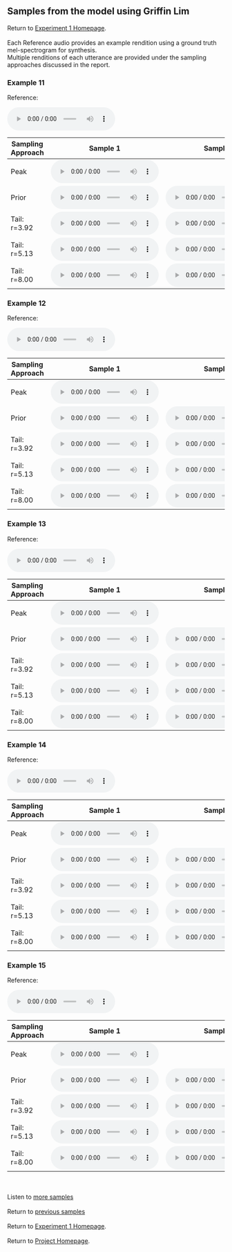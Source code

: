 <!-- exp 1a -->

## Samples from the model using Griffin Lim

Return to [Experiment 1 Homepage](https://ljlj9.github.io/mscproject/experiment_1.html).
<br><br>
Each Reference audio provides an example rendition using a ground truth mel-spectrogram for synthesis.
<br>
Multiple renditions of each utterance are provided under the sampling approaches discussed in the report.

### Example 11

Reference:          
<p><audio src="Experiment1/vae_f0_gl_web_samples/Example11/reference.wav" controls style="width: 250px;"></audio></p>

| Sampling Approach | Sample 1 | Sample 2 | Sample 3 | Sample 4 | Sample 5 |
| --- | --- | --- | --- | --- | --- |
| Peak  | <audio src="Experiment1/vae_f0_gl_web_samples/Example11/peak/sample_1.wav" controls style="width: 250px;"></audio> | | | | |
| Prior | <audio src="Experiment1/vae_f0_gl_web_samples/Example11/prior/sample_1.wav" controls style="width: 250px;"></audio> | <audio src="Experiment1/vae_f0_gl_web_samples/Example11/prior/sample_2.wav" controls style="width: 250px;"></audio> | <audio src="Experiment1/vae_f0_gl_web_samples/Example11/prior/sample_3.wav" controls style="width: 250px;"></audio> | <audio src="Experiment1/vae_f0_gl_web_samples/Example11/prior/sample_4.wav" controls style="width: 250px;"></audio> | <audio src="Experiment1/vae_f0_gl_web_samples/Example11/prior/sample_5.wav" controls style="width: 250px;"></audio> |
| Tail: r=3.92 | <audio src="Experiment1/vae_f0_gl_web_samples/Example11/tail392/sample_1.wav" controls style="width: 250px;"></audio> | <audio src="Experiment1/vae_f0_gl_web_samples/Example11/tail392/sample_2.wav" controls style="width: 250px;"></audio> | <audio src="Experiment1/vae_f0_gl_web_samples/Example11/tail392/sample_3.wav" controls style="width: 250px;"></audio> | <audio src="Experiment1/vae_f0_gl_web_samples/Example11/tail392/sample_4.wav" controls style="width: 250px;"></audio> | <audio src="Experiment1/vae_f0_gl_web_samples/Example11/tail392/sample_5.wav" controls style="width: 250px;"></audio> |
| Tail: r=5.13 | <audio src="Experiment1/vae_f0_gl_web_samples/Example11/tail513/sample_1.wav" controls style="width: 250px;"></audio> | <audio src="Experiment1/vae_f0_gl_web_samples/Example11/tail513/sample_2.wav" controls style="width: 250px;"></audio> | <audio src="Experiment1/vae_f0_gl_web_samples/Example11/tail513/sample_3.wav" controls style="width: 250px;"></audio> | <audio src="Experiment1/vae_f0_gl_web_samples/Example11/tail513/sample_4.wav" controls style="width: 250px;"></audio> | <audio src="Experiment1/vae_f0_gl_web_samples/Example11/tail513/sample_5.wav" controls style="width: 250px;"></audio> |
| Tail: r=8.00 | <audio src="Experiment1/vae_f0_gl_web_samples/Example11/tail8/sample_1.wav" controls style="width: 250px;"></audio> | <audio src="Experiment1/vae_f0_gl_web_samples/Example11/tail8/sample_2.wav" controls style="width: 250px;"></audio> | <audio src="Experiment1/vae_f0_gl_web_samples/Example11/tail8/sample_3.wav" controls style="width: 250px;"></audio> | <audio src="Experiment1/vae_f0_gl_web_samples/Example11/tail8/sample_4.wav" controls style="width: 250px;"></audio> | <audio src="Experiment1/vae_f0_gl_web_samples/Example11/tail8/sample_5.wav" controls style="width: 250px;"></audio> |

### Example 12

Reference:          
<p><audio src="Experiment1/vae_f0_gl_web_samples/Example12/reference.wav" controls style="width: 250px;"></audio></p>

| Sampling Approach | Sample 1 | Sample 2 | Sample 3 | Sample 4 | Sample 5 |
| --- | --- | --- | --- | --- | --- |
| Peak  | <audio src="Experiment1/vae_f0_gl_web_samples/Example12/peak/sample_1.wav" controls style="width: 250px;"></audio> | | | | |
| Prior | <audio src="Experiment1/vae_f0_gl_web_samples/Example12/prior/sample_1.wav" controls style="width: 250px;"></audio> | <audio src="Experiment1/vae_f0_gl_web_samples/Example12/prior/sample_2.wav" controls style="width: 250px;"></audio> | <audio src="Experiment1/vae_f0_gl_web_samples/Example12/prior/sample_3.wav" controls style="width: 250px;"></audio> | <audio src="Experiment1/vae_f0_gl_web_samples/Example12/prior/sample_4.wav" controls style="width: 250px;"></audio> | <audio src="Experiment1/vae_f0_gl_web_samples/Example12/prior/sample_5.wav" controls style="width: 250px;"></audio> |
| Tail: r=3.92 | <audio src="Experiment1/vae_f0_gl_web_samples/Example12/tail392/sample_1.wav" controls style="width: 250px;"></audio> | <audio src="Experiment1/vae_f0_gl_web_samples/Example12/tail392/sample_2.wav" controls style="width: 250px;"></audio> | <audio src="Experiment1/vae_f0_gl_web_samples/Example12/tail392/sample_3.wav" controls style="width: 250px;"></audio> | <audio src="Experiment1/vae_f0_gl_web_samples/Example12/tail392/sample_4.wav" controls style="width: 250px;"></audio> | <audio src="Experiment1/vae_f0_gl_web_samples/Example12/tail392/sample_5.wav" controls style="width: 250px;"></audio> |
| Tail: r=5.13 | <audio src="Experiment1/vae_f0_gl_web_samples/Example12/tail513/sample_1.wav" controls style="width: 250px;"></audio> | <audio src="Experiment1/vae_f0_gl_web_samples/Example12/tail513/sample_2.wav" controls style="width: 250px;"></audio> | <audio src="Experiment1/vae_f0_gl_web_samples/Example12/tail513/sample_3.wav" controls style="width: 250px;"></audio> | <audio src="Experiment1/vae_f0_gl_web_samples/Example12/tail513/sample_4.wav" controls style="width: 250px;"></audio> | <audio src="Experiment1/vae_f0_gl_web_samples/Example12/tail513/sample_5.wav" controls style="width: 250px;"></audio> |
| Tail: r=8.00 | <audio src="Experiment1/vae_f0_gl_web_samples/Example12/tail8/sample_1.wav" controls style="width: 250px;"></audio> | <audio src="Experiment1/vae_f0_gl_web_samples/Example12/tail8/sample_2.wav" controls style="width: 250px;"></audio> | <audio src="Experiment1/vae_f0_gl_web_samples/Example12/tail8/sample_3.wav" controls style="width: 250px;"></audio> | <audio src="Experiment1/vae_f0_gl_web_samples/Example12/tail8/sample_4.wav" controls style="width: 250px;"></audio> | <audio src="Experiment1/vae_f0_gl_web_samples/Example12/tail8/sample_5.wav" controls style="width: 250px;"></audio> |

### Example 13

Reference:          
<p><audio src="Experiment1/vae_f0_gl_web_samples/Example13/reference.wav" controls style="width: 250px;"></audio></p>

| Sampling Approach | Sample 1 | Sample 2 | Sample 3 | Sample 4 | Sample 5 |
| --- | --- | --- | --- | --- | --- |
| Peak  | <audio src="Experiment1/vae_f0_gl_web_samples/Example13/peak/sample_1.wav" controls style="width: 250px;"></audio> | | | | |
| Prior | <audio src="Experiment1/vae_f0_gl_web_samples/Example13/prior/sample_1.wav" controls style="width: 250px;"></audio> | <audio src="Experiment1/vae_f0_gl_web_samples/Example13/prior/sample_2.wav" controls style="width: 250px;"></audio> | <audio src="Experiment1/vae_f0_gl_web_samples/Example13/prior/sample_3.wav" controls style="width: 250px;"></audio> | <audio src="Experiment1/vae_f0_gl_web_samples/Example13/prior/sample_4.wav" controls style="width: 250px;"></audio> | <audio src="Experiment1/vae_f0_gl_web_samples/Example13/prior/sample_5.wav" controls style="width: 250px;"></audio> |
| Tail: r=3.92 | <audio src="Experiment1/vae_f0_gl_web_samples/Example13/tail392/sample_1.wav" controls style="width: 250px;"></audio> | <audio src="Experiment1/vae_f0_gl_web_samples/Example13/tail392/sample_2.wav" controls style="width: 250px;"></audio> | <audio src="Experiment1/vae_f0_gl_web_samples/Example13/tail392/sample_3.wav" controls style="width: 250px;"></audio> | <audio src="Experiment1/vae_f0_gl_web_samples/Example13/tail392/sample_4.wav" controls style="width: 250px;"></audio> | <audio src="Experiment1/vae_f0_gl_web_samples/Example13/tail392/sample_5.wav" controls style="width: 250px;"></audio> |
| Tail: r=5.13 | <audio src="Experiment1/vae_f0_gl_web_samples/Example13/tail513/sample_1.wav" controls style="width: 250px;"></audio> | <audio src="Experiment1/vae_f0_gl_web_samples/Example13/tail513/sample_2.wav" controls style="width: 250px;"></audio> | <audio src="Experiment1/vae_f0_gl_web_samples/Example13/tail513/sample_3.wav" controls style="width: 250px;"></audio> | <audio src="Experiment1/vae_f0_gl_web_samples/Example13/tail513/sample_4.wav" controls style="width: 250px;"></audio> | <audio src="Experiment1/vae_f0_gl_web_samples/Example13/tail513/sample_5.wav" controls style="width: 250px;"></audio> |
| Tail: r=8.00 | <audio src="Experiment1/vae_f0_gl_web_samples/Example13/tail8/sample_1.wav" controls style="width: 250px;"></audio> | <audio src="Experiment1/vae_f0_gl_web_samples/Example13/tail8/sample_2.wav" controls style="width: 250px;"></audio> | <audio src="Experiment1/vae_f0_gl_web_samples/Example13/tail8/sample_3.wav" controls style="width: 250px;"></audio> | <audio src="Experiment1/vae_f0_gl_web_samples/Example13/tail8/sample_4.wav" controls style="width: 250px;"></audio> | <audio src="Experiment1/vae_f0_gl_web_samples/Example13/tail8/sample_5.wav" controls style="width: 250px;"></audio> |

### Example 14

Reference:          
<p><audio src="Experiment1/vae_f0_gl_web_samples/Example14/reference.wav" controls style="width: 250px;"></audio></p>

| Sampling Approach | Sample 1 | Sample 2 | Sample 3 | Sample 4 | Sample 5 |
| --- | --- | --- | --- | --- | --- |
| Peak  | <audio src="Experiment1/vae_f0_gl_web_samples/Example14/peak/sample_1.wav" controls style="width: 250px;"></audio> | | | | |
| Prior | <audio src="Experiment1/vae_f0_gl_web_samples/Example14/prior/sample_1.wav" controls style="width: 250px;"></audio> | <audio src="Experiment1/vae_f0_gl_web_samples/Example14/prior/sample_2.wav" controls style="width: 250px;"></audio> | <audio src="Experiment1/vae_f0_gl_web_samples/Example14/prior/sample_3.wav" controls style="width: 250px;"></audio> | <audio src="Experiment1/vae_f0_gl_web_samples/Example14/prior/sample_4.wav" controls style="width: 250px;"></audio> | <audio src="Experiment1/vae_f0_gl_web_samples/Example14/prior/sample_5.wav" controls style="width: 250px;"></audio> |
| Tail: r=3.92 | <audio src="Experiment1/vae_f0_gl_web_samples/Example14/tail392/sample_1.wav" controls style="width: 250px;"></audio> | <audio src="Experiment1/vae_f0_gl_web_samples/Example14/tail392/sample_2.wav" controls style="width: 250px;"></audio> | <audio src="Experiment1/vae_f0_gl_web_samples/Example14/tail392/sample_3.wav" controls style="width: 250px;"></audio> | <audio src="Experiment1/vae_f0_gl_web_samples/Example14/tail392/sample_4.wav" controls style="width: 250px;"></audio> | <audio src="Experiment1/vae_f0_gl_web_samples/Example14/tail392/sample_5.wav" controls style="width: 250px;"></audio> |
| Tail: r=5.13 | <audio src="Experiment1/vae_f0_gl_web_samples/Example14/tail513/sample_1.wav" controls style="width: 250px;"></audio> | <audio src="Experiment1/vae_f0_gl_web_samples/Example14/tail513/sample_2.wav" controls style="width: 250px;"></audio> | <audio src="Experiment1/vae_f0_gl_web_samples/Example14/tail513/sample_3.wav" controls style="width: 250px;"></audio> | <audio src="Experiment1/vae_f0_gl_web_samples/Example14/tail513/sample_4.wav" controls style="width: 250px;"></audio> | <audio src="Experiment1/vae_f0_gl_web_samples/Example14/tail513/sample_5.wav" controls style="width: 250px;"></audio> |
| Tail: r=8.00 | <audio src="Experiment1/vae_f0_gl_web_samples/Example14/tail8/sample_1.wav" controls style="width: 250px;"></audio> | <audio src="Experiment1/vae_f0_gl_web_samples/Example14/tail8/sample_2.wav" controls style="width: 250px;"></audio> | <audio src="Experiment1/vae_f0_gl_web_samples/Example14/tail8/sample_3.wav" controls style="width: 250px;"></audio> | <audio src="Experiment1/vae_f0_gl_web_samples/Example14/tail8/sample_4.wav" controls style="width: 250px;"></audio> | <audio src="Experiment1/vae_f0_gl_web_samples/Example14/tail8/sample_5.wav" controls style="width: 250px;"></audio> |

### Example 15

Reference:          
<p><audio src="Experiment1/vae_f0_gl_web_samples/Example15/reference.wav" controls style="width: 250px;"></audio></p>

| Sampling Approach | Sample 1 | Sample 2 | Sample 3 | Sample 4 | Sample 5 |
| --- | --- | --- | --- | --- | --- |
| Peak  | <audio src="Experiment1/vae_f0_gl_web_samples/Example15/peak/sample_1.wav" controls style="width: 250px;"></audio> | | | | |
| Prior | <audio src="Experiment1/vae_f0_gl_web_samples/Example15/prior/sample_1.wav" controls style="width: 250px;"></audio> | <audio src="Experiment1/vae_f0_gl_web_samples/Example15/prior/sample_2.wav" controls style="width: 250px;"></audio> | <audio src="Experiment1/vae_f0_gl_web_samples/Example15/prior/sample_3.wav" controls style="width: 250px;"></audio> | <audio src="Experiment1/vae_f0_gl_web_samples/Example15/prior/sample_4.wav" controls style="width: 250px;"></audio> | <audio src="Experiment1/vae_f0_gl_web_samples/Example15/prior/sample_5.wav" controls style="width: 250px;"></audio> |
| Tail: r=3.92 | <audio src="Experiment1/vae_f0_gl_web_samples/Example15/tail392/sample_1.wav" controls style="width: 250px;"></audio> | <audio src="Experiment1/vae_f0_gl_web_samples/Example15/tail392/sample_2.wav" controls style="width: 250px;"></audio> | <audio src="Experiment1/vae_f0_gl_web_samples/Example15/tail392/sample_3.wav" controls style="width: 250px;"></audio> | <audio src="Experiment1/vae_f0_gl_web_samples/Example15/tail392/sample_4.wav" controls style="width: 250px;"></audio> | <audio src="Experiment1/vae_f0_gl_web_samples/Example15/tail392/sample_5.wav" controls style="width: 250px;"></audio> |
| Tail: r=5.13 | <audio src="Experiment1/vae_f0_gl_web_samples/Example15/tail513/sample_1.wav" controls style="width: 250px;"></audio> | <audio src="Experiment1/vae_f0_gl_web_samples/Example15/tail513/sample_2.wav" controls style="width: 250px;"></audio> | <audio src="Experiment1/vae_f0_gl_web_samples/Example15/tail513/sample_3.wav" controls style="width: 250px;"></audio> | <audio src="Experiment1/vae_f0_gl_web_samples/Example15/tail513/sample_4.wav" controls style="width: 250px;"></audio> | <audio src="Experiment1/vae_f0_gl_web_samples/Example15/tail513/sample_5.wav" controls style="width: 250px;"></audio> |
| Tail: r=8.00 | <audio src="Experiment1/vae_f0_gl_web_samples/Example15/tail8/sample_1.wav" controls style="width: 250px;"></audio> | <audio src="Experiment1/vae_f0_gl_web_samples/Example15/tail8/sample_2.wav" controls style="width: 250px;"></audio> | <audio src="Experiment1/vae_f0_gl_web_samples/Example15/tail8/sample_3.wav" controls style="width: 250px;"></audio> | <audio src="Experiment1/vae_f0_gl_web_samples/Example15/tail8/sample_4.wav" controls style="width: 250px;"></audio> | <audio src="Experiment1/vae_f0_gl_web_samples/Example15/tail8/sample_5.wav" controls style="width: 250px;"></audio> |

<br><br>
Listen to [more samples](https://ljlj9.github.io/mscproject/experiment_1a_iv.html)
<br><br>
Return to [previous samples](https://ljlj9.github.io/mscproject/experiment_1a_ii.html)
<br><br>
Return to [Experiment 1 Homepage](https://ljlj9.github.io/mscproject/experiment_1.html).
<br><br>
Return to [Project Homepage](https://ljlj9.github.io/mscproject/index.html).
